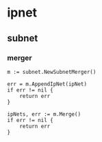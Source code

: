 # ipnet

## subnet

### merger


```golang
m := subnet.NewSubnetMerger()

err = m.AppendIpNet(ipNet)
if err != nil {
    return err
}

ipNets, err := m.Merge()
if err != nil {
    return err
}
```